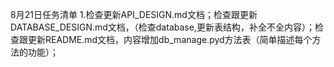 8月21日任务清单
    1.检查更新API_DESIGN.md文档；检查跟更新DATABASE_DESIGN.md文档，（检查database,更新表结构，补全不全内容）；检查跟更新README.md文档，内容增加db_manage.pyd方法表（简单描述每个方法的功能）；
